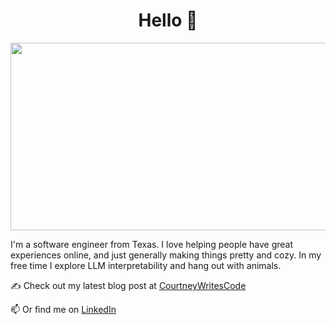 <div align="center">

<h1>Hello 👋</h1>

</div>

<div align="center">
  <img src="https://media.giphy.com/media/v1.Y2lkPTc5MGI3NjExMWM2ZWE1aW1yem1uejZjN295Y2RpcXAxZnRkNHdsMmxhbjMyMXM3MiZlcD12MV9naWZzX3NlYXJjaCZjdD1n/LMcB8XospGZO8UQq87/giphy.gif" width="600" height="300"/>
</div>

<p></p>
<p></p>I'm a software engineer from Texas. I love helping people have great experiences online, and just generally making things pretty and cozy. In my free time I explore LLM interpretability and hang out with animals.
<p></p>

:writing_hand: Check out my latest blog post at [CourtneyWritesCode](https://courtneywritescode.com) 

:mailbox: Or find me on [LinkedIn](https://www.linkedin.com/in/courtney-sims-4552aa52/)



<!--
<p></p>
<p></p>

<div>

<h3>Languages and Tools</h3>

</div>
<div>
  <img src="https://raw.githubusercontent.com/devicons/devicon/6910f0503efdd315c8f9b858234310c06e04d9c0/icons/python/python-original.svg" title="Python" alt="Python" width="40" height="40"/>&nbsp;
  <img src="https://raw.githubusercontent.com/devicons/devicon/6910f0503efdd315c8f9b858234310c06e04d9c0/icons/php/php-original.svg" title="PHP" alt="PHP" width="40" height="40"/>&nbsp;
  <img src="https://raw.githubusercontent.com/devicons/devicon/6910f0503efdd315c8f9b858234310c06e04d9c0/icons/bash/bash-original.svg" title="Bash" alt="Bash" width="40" height="40"/>&nbsp;
  <img src="https://raw.githubusercontent.com/devicons/devicon/6910f0503efdd315c8f9b858234310c06e04d9c0/icons/wordpress/wordpress-original.svg" title="WP" alt="WP" width="40" height="40"/>&nbsp;
</div>
**courtney-sims/courtney-sims** is a ✨ _special_ ✨ repository because its `README.md` (this file) appears on your GitHub profile.

Here are some ideas to get you started:

- 🔭 I’m currently working on ...
- 🌱 I’m currently learning ...
- 👯 I’m looking to collaborate on ...
- 🤔 I’m looking for help with ...
- 💬 Ask me about ...
- 📫 How to reach me: ...
- 😄 Pronouns: ...
- ⚡ Fun fact: ...
-->
